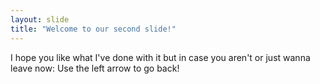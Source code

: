```yaml
---
layout: slide
title: "Welcome to our second slide!"
---
```

I hope you like what I've done with it but in case you aren't or just wanna leave now:
Use the left arrow to go back!
